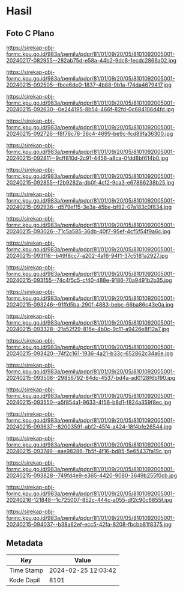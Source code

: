 # Hasil

## Foto C Plano

https://sirekap-obj-formc.kpu.go.id/983a/pemilu/pdpr/81/01/09/20/05/8101092005001-20240217-082955--282ab75d-e58a-44b2-9dc8-1ecdc2866a02.jpg

https://sirekap-obj-formc.kpu.go.id/983a/pemilu/pdpr/81/01/09/20/05/8101092005001-20240215-092505--fbce6de0-1837-4b88-9b1a-f74da4679417.jpg

https://sirekap-obj-formc.kpu.go.id/983a/pemilu/pdpr/81/01/09/20/05/8101092005001-20240215-092630--0e244195-8b54-466f-82fd-0c684106d4fd.jpg

https://sirekap-obj-formc.kpu.go.id/983a/pemilu/pdpr/81/01/09/20/05/8101092005001-20240215-092726--f8f76c76-36c4-4699-be9c-fcd89fa36300.jpg

https://sirekap-obj-formc.kpu.go.id/983a/pemilu/pdpr/81/01/09/20/05/8101092005001-20240215-092811--9cff810d-2c91-4456-a8ca-0fdd8bf614b0.jpg

https://sirekap-obj-formc.kpu.go.id/983a/pemilu/pdpr/81/01/09/20/05/8101092005001-20240215-092855--f2b9282a-db0f-4cf2-9ca3-e67886238b25.jpg

https://sirekap-obj-formc.kpu.go.id/983a/pemilu/pdpr/81/01/09/20/05/8101092005001-20240215-092936--d579ef15-3e3a-45be-bf92-07a183c0f834.jpg

https://sirekap-obj-formc.kpu.go.id/983a/pemilu/pdpr/81/01/09/20/05/8101092005001-20240215-093026--71c5a585-36db-40f7-95ef-4cf5f54f9a6c.jpg

https://sirekap-obj-formc.kpu.go.id/983a/pemilu/pdpr/81/01/09/20/05/8101092005001-20240215-093116--b49f8cc7-a202-4a16-94f1-37c5181a2927.jpg

https://sirekap-obj-formc.kpu.go.id/983a/pemilu/pdpr/81/01/09/20/05/8101092005001-20240215-093155--74c4f5c5-cf40-488e-9186-70a9491b2b35.jpg

https://sirekap-obj-formc.kpu.go.id/983a/pemilu/pdpr/81/01/09/20/05/8101092005001-20240215-093246--91ffd5ba-290f-4883-bebc-66ba86c43e0a.jpg

https://sirekap-obj-formc.kpu.go.id/983a/pemilu/pdpr/81/01/09/20/05/8101092005001-20240215-093328--21a52f29-816e-4b0c-9c11-a9426e8f12a7.jpg

https://sirekap-obj-formc.kpu.go.id/983a/pemilu/pdpr/81/01/09/20/05/8101092005001-20240215-093420--74f2c161-1936-4a21-b33c-652862c34a6e.jpg

https://sirekap-obj-formc.kpu.go.id/983a/pemilu/pdpr/81/01/09/20/05/8101092005001-20240215-093508--29856792-84dc-4537-bd4a-ad0128f6b190.jpg

https://sirekap-obj-formc.kpu.go.id/983a/pemilu/pdpr/81/01/09/20/05/8101092005001-20240215-093550--a5f854a1-9633-4f56-b8d1-f824a359f8ec.jpg

https://sirekap-obj-formc.kpu.go.id/983a/pemilu/pdpr/81/01/09/20/05/8101092005001-20240215-093637--82003591-abf2-45f4-a424-18f4bfe26544.jpg

https://sirekap-obj-formc.kpu.go.id/983a/pemilu/pdpr/81/01/09/20/05/8101092005001-20240215-093749--aae98286-7b5f-4f16-bd85-5e65437fa19c.jpg

https://sirekap-obj-formc.kpu.go.id/983a/pemilu/pdpr/81/01/09/20/05/8101092005001-20240215-093828--749fd4e9-e365-4420-9080-3649b255f0cb.jpg

https://sirekap-obj-formc.kpu.go.id/983a/pemilu/pdpr/81/01/09/20/05/8101092005001-20240216-121848--1c725007-852c-444c-a055-df2c90c6855f.jpg

https://sirekap-obj-formc.kpu.go.id/983a/pemilu/pdpr/81/01/09/20/05/8101092005001-20240215-094037--b38a62ef-ecc5-42fa-8208-fbcbb81f8375.jpg


## Metadata

| Key        | Value               |
| ---------- | ------------------- |
| Time Stamp | 2024-02-25 12:03:42 |
| Kode Dapil | 8101                |



